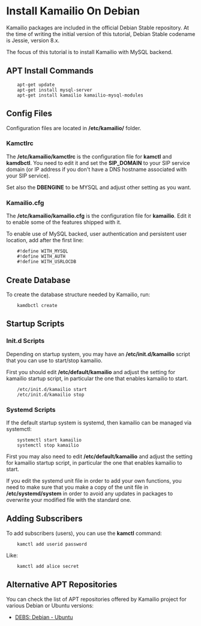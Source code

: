 # Install Kamailio On Debian

Kamailio packages are included in the official Debian Stable repository.
At the time of writing the initial version of this tutorial, Debian
Stable codename is Jessie, version 8.x.

The focus of this tutorial is to install Kamailio with MySQL backend.

## APT Install Commands

```
    apt-get update
    apt-get install mysql-server
    apt-get install kamailio kamailio-mysql-modules
```

## Config Files

Configuration files are located in **/etc/kamailio/** folder.

### Kamctlrc

The **/etc/kamailio/kamctlrc** is the configuration file for **kamctl**
and **kamdbctl**. You need to edit it and set the **SIP_DOMAIN** to your
SIP service domain (or IP address if you don't have a DNS hostname
associated with your SIP service).

Set also the **DBENGINE** to be MYSQL and adjust other setting as you
want.

### Kamailio.cfg

The **/etc/kamailio/kamailio.cfg** is the configuration file for
**kamailio**. Edit it to enable some of the features shipped with it.

To enable use of MySQL backed, user authentication and persistent user
location, add after the first line:

```
    #!define WITH_MYSQL
    #!define WITH_AUTH
    #!define WITH_USRLOCDB
```

## Create Database

To create the database structure needed by Kamailio, run:

```
    kamdbctl create
```

## Startup Scripts

### Init.d Scripts

Depending on startup system, you may have an **/etc/init.d/kamailio**
script that you can use to start/stop kamailio.

First you should edit **/etc/default/kamailio** and adjust the setting
for kamailio startup script, in particular the one that enables kamailio
to start.

```
    /etc/init.d/kamailio start
    /etc/init.d/kamailio stop
```

### Systemd Scripts

If the default startup system is systemd, then kamailio can be managed
via systemctl:

```
    systemctl start kamailio
    systemctl stop kamailio
```

First you may also need to edit **/etc/default/kamailio** and adjust the
setting for kamailio startup script, in particular the one that enables
kamailio to start.

If you edit the systemd unit file in order to add your own functions,
you need to make sure that you make a copy of the unit file in
**/etc/systemd/system** in order to avoid any updates in packages to
overwrite your modified file with the standard one.

## Adding Subscribers

To add subscribers (users), you can use the **kamctl** command:

```
    kamctl add userid password
```

Like:

```
    kamctl add alice secret
```

## Alternative APT Repositories

You can check the list of APT repositories offered by Kamailio project
for various Debian or Ubuntu versions:

-   [DEBS: Debian - Ubuntu](../../packages/debs.md)
